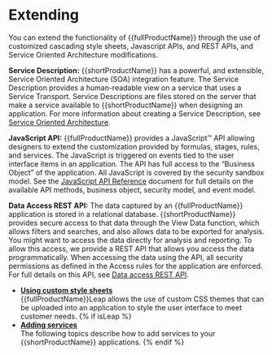# Extending 

You can extend the functionality of {{fullProductName}} through the use of customized cascading style sheets, Javascript APIs, and REST APIs, and Service Oriented Architecture modifications.

**Service Description:**
{{shortProductName}} has a powerful, and extensible, Service Oriented Architecture \(SOA\) integration feature. The Service Description provides a human-readable view on a service that uses a Service Transport. Service Descriptions are files stored on the server that make a service available to {{shortProductName}} when designing an application. For more information about creating a Service Description, see [Service Oriented Architecture](cr_using_apps_exposing_service_to.md).

**JavaScript API:**
{{fullProductName}} provides a JavaScript™ API allowing designers to extend the customization provided by formulas, stages, rules, and services. The JavaScript is triggered on events tied to the user interface items in an application. The API has full access to the “Business Object” of the application. All JavaScript is covered by the security sandbox model. See the [JavaScript API Reference](ref_javascript_api.md#) document for full details on the available API methods, business object, security model, and event model.

**Data Access REST API:** 
The data captured by an {{fullProductName}} application is stored in a relational database. {{shortProductName}} provides secure access to that data through the View Data function, which allows filters and searches, and also allows data to be exported for analysis. You might want to access the data directly for analysis and reporting. To allow this access, we provide a REST API that allows you access the data programmatically. When accessing the data using the API, all security permissions as defined in the Access rules for the application are enforced. For full details on this API, see [Data access REST API](ref_data_access_rest_api.md).

-   **[Using custom style sheets](ex_css_toc.md)**  
{{fullProductName}}Leap allows the use of custom CSS themes that can be uploaded into an application to style the user interface to meet customer needs.
{% if isLeap %}
-   **[Adding services](services_toc.md)**  
The following topics describe how to add services to your {{shortProductName}} applications.
{% endif %}

